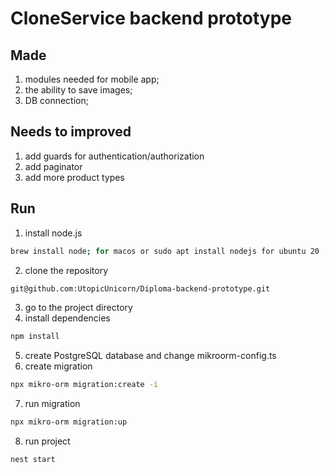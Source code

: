 # CloneService backend prototype

## Made
1. modules needed for mobile app;
2. the ability to save images;
3. DB connection;


## Needs to improved
1. add guards for authentication/authorization
2. add paginator
3. add more product types

## Run

1. install node.js
```bash
brew install node; for macos or sudo apt install nodejs for ubuntu 20
```
2. clone the repository
```bash
git@github.com:UtopicUnicorn/Diploma-backend-prototype.git
```
3. go to the project directory
4. install dependencies
```bash
npm install 
```
5. create PostgreSQL database and change mikroorm-config.ts
6. create migration
```bash
npx mikro-orm migration:create -i
```
7. run migration
```bash
npx mikro-orm migration:up
```
8. run project
```bash
nest start
```
